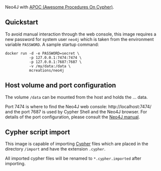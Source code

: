 Neo4J with [APOC (Awesome Procedures On Cypher)](https://guides.neo4j.com/apoc).

## Quickstart

To avoid manual interaction through the web console, this image
requires a new password for system user `neo4j` which is taken from
the environment variable `PASSWORD`. A sample startup command:


```
docker run -d -e PASSWORD=secret \
           -p 127.0.0.1:7474:7474 \
           -p 127.0.0.1:7687:7687 \
           -v /my/data:/data \
           mcreations/neo4j
```

## Host volume and port configuration

The volume `/data` can be mounted from the host and holds the ... data.

Port 7474 is where to find the Neo4J web console:
http://localhost:7474/ and the port 7687 is used by Cypher Shell and
the Neo4J browser. For details of the port configuration, please
consult the
[Neo4J manual](https://neo4j.com/docs/operations-manual/current/configuration/ports/).


## Cypher script import

This image is capable of importing
[Cypher](https://neo4j.com/cypher-graph-query-language/) files which
are placed in the directory `/import` and have the extension
`.cypher`.

All imported cypher files will be renamed to `*.cypher.imported` after
importing.


